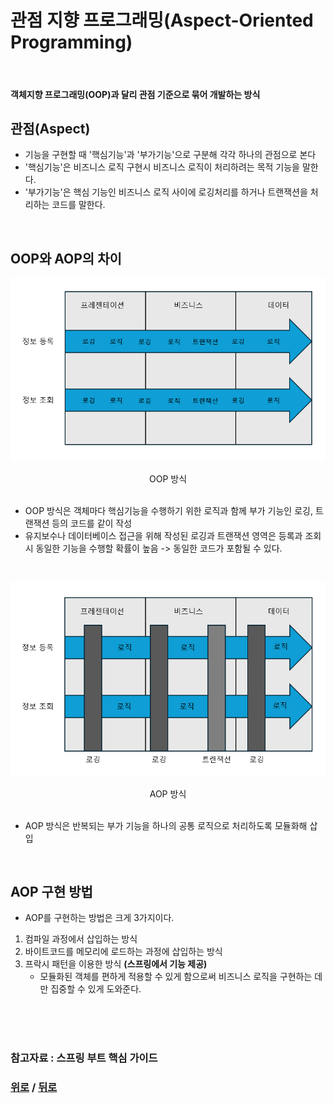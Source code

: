 # 관점 지향 프로그래밍(Aspect-Oriented Programming)

<br>

#### 객체지향 프로그래밍(OOP)과 달리 관점 기준으로 묶어 개발하는 방식

## 관점(Aspect)
- 기능을 구현할 때 '핵심기능'과 '부가기능'으로 구분해 각각 하나의 관점으로 본다
- '핵심기능'은 비즈니스 로직 구현시 비즈니스 로직이 처리하려는 목적 기능을 말한다.
- '부가기능'은 핵심 기능인 비즈니스 로직 사이에 로깅처리를 하거나 트랜잭션을 처리하는 코드를 말한다.

<br>

## OOP와 AOP의 차이
![OOP](/Spring/OOP.png)
<center>OOP 방식</center>

<br>

- OOP 방식은 객체마다 핵심기능을 수행하기 위한 로직과 함께 부가 기능인 로깅, 트랜잭션 등의 코드를 같이 작성
- 유지보수나 데이터베이스 접근을 위해 작성된 로깅과 트랜잭션 영역은 등록과 조회시 동일한 기능을 수행할 확률이 높음 -> 동일한 코드가 포함될 수 있다.

<br>

![AOP](/Spring/AOP.png)
<center>AOP 방식</center>

<br>

- AOP 방식은 반복되는 부가 기능을 하나의 공통 로직으로 처리하도록 모듈화해 삽입

<br>

## AOP 구현 방법
- AOP를 구현하는 방법은 크게 3가지이다.
1. 컴파일 과정에서 삽입하는 방식
2. 바이트코드를 메모리에 로드하는 과정에 삽입하는 방식
3. 프락시 패턴을 이용한 방식 **(스프링에서 기능 제공)**
    - 모듈화된 객체를 편하게 적용할 수 있게 함으로써 비즈니스 로직을 구현하는 데만 집중할 수 있게 도와준다.


<br>

<br>

<br>

### 참고자료 : 스프링 부트 핵심 가이드
### [위로](#) / [뒤로](/README.md/#)